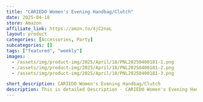 ```yaml
---
title: "CARIEDO Women's Evening Handbag/Clutch"
date: 2025-04-18
store: Amazon
affiliate_link: https://amzn.to/4jC2noL
layout: product
categories: [Accessories, Party]
subcategories: []
tags: ["featured", "weekly"]
images:
  - /assets/img/product-img/2025/April/18/PNL20250400181-1.png
  - /assets/img/product-img/2025/April/18/PNL20250400181-2.png
  - /assets/img/product-img/2025/April/18/PNL20250400181-3.png

short_description: CARIEDO Women's Evening Handbag/Clutch
description: This is detailed Description - CARIEDO Women's Evening Handbag/Clutch
---
```

